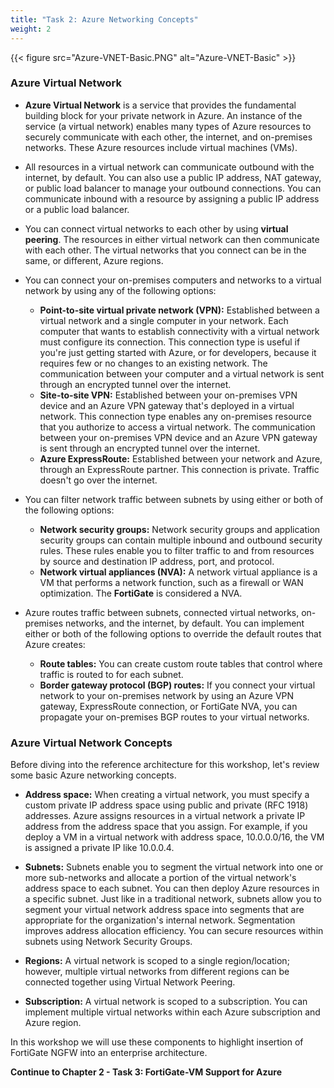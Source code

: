 ```yaml
---
title: "Task 2: Azure Networking Concepts"
weight: 2
---
```


{{< figure src="Azure-VNET-Basic.PNG" alt="Azure-VNET-Basic" >}}

### Azure Virtual Network

- **Azure Virtual Network** is a service that provides the fundamental building block for your private network in Azure. An instance of the service (a virtual network) enables many types of Azure resources to securely communicate with each other, the internet, and on-premises networks. These Azure resources include virtual machines (VMs).
- All resources in a virtual network can communicate outbound with the internet, by default. You can also use a public IP address, NAT gateway, or public load balancer to manage your outbound connections. You can communicate inbound with a resource by assigning a public IP address or a public load balancer.
- You can connect virtual networks to each other by using **virtual peering**. The resources in either virtual network can then communicate with each other. The virtual networks that you connect can be in the same, or different, Azure regions.
- You can connect your on-premises computers and networks to a virtual network by using any of the following options:

  - **Point-to-site virtual private network (VPN):** Established between a virtual network and a single computer in your network. Each computer that wants to establish connectivity with a virtual network must configure its connection. This connection type is useful if you're just getting started with Azure, or for developers, because it requires few or no changes to an existing network. The communication between your computer and a virtual network is sent through an encrypted tunnel over the internet.
  - **Site-to-site VPN:** Established between your on-premises VPN device and an Azure VPN gateway that's deployed in a virtual network. This connection type enables any on-premises resource that you authorize to access a virtual network. The communication between your on-premises VPN device and an Azure VPN gateway is sent through an encrypted tunnel over the internet.
  - **Azure ExpressRoute:** Established between your network and Azure, through an ExpressRoute partner. This connection is private. Traffic doesn't go over the internet.
- You can filter network traffic between subnets by using either or both of the following options:

  - **Network security groups:** Network security groups and application security groups can contain multiple inbound and outbound security rules. These rules enable you to filter traffic to and from resources by source and destination IP address, port, and protocol.
  - **Network virtual appliances (NVA):** A network virtual appliance is a VM that performs a network function, such as a firewall or WAN optimization.  The **FortiGate** is considered a NVA.
- Azure routes traffic between subnets, connected virtual networks, on-premises networks, and the internet, by default. You can implement either or both of the following options to override the default routes that Azure creates:

  - **Route tables:** You can create custom route tables that control where traffic is routed to for each subnet.
  - **Border gateway protocol (BGP) routes:** If you connect your virtual network to your on-premises network by using an Azure VPN gateway, ExpressRoute connection, or FortiGate NVA, you can propagate your on-premises BGP routes to your virtual networks.

### Azure Virtual Network Concepts

Before diving into the reference architecture for this workshop, let's review some basic Azure networking concepts.

- **Address space:**  When creating a virtual network, you must specify a custom private IP address space using public and private (RFC 1918) addresses. Azure assigns resources in a virtual network a private IP address from the address space that you assign. For example, if you deploy a VM in a virtual network with address space, 10.0.0.0/16, the VM is assigned a private IP like 10.0.0.4.

- **Subnets:** Subnets enable you to segment the virtual network into one or more sub-networks and allocate a portion of the virtual network's address space to each subnet. You can then deploy Azure resources in a specific subnet. Just like in a traditional network, subnets allow you to segment your virtual network address space into segments that are appropriate for the organization's internal network. Segmentation improves address allocation efficiency. You can secure resources within subnets using Network Security Groups.

- **Regions:** A virtual network is scoped to a single region/location; however, multiple virtual networks from different regions can be connected together using Virtual Network Peering.

- **Subscription:** A virtual network is scoped to a subscription. You can implement multiple virtual networks within each Azure subscription and Azure region.

In this workshop we will use these components to highlight insertion of FortiGate NGFW into an enterprise architecture. 

**Continue to Chapter 2 - Task 3: FortiGate-VM Support for Azure**